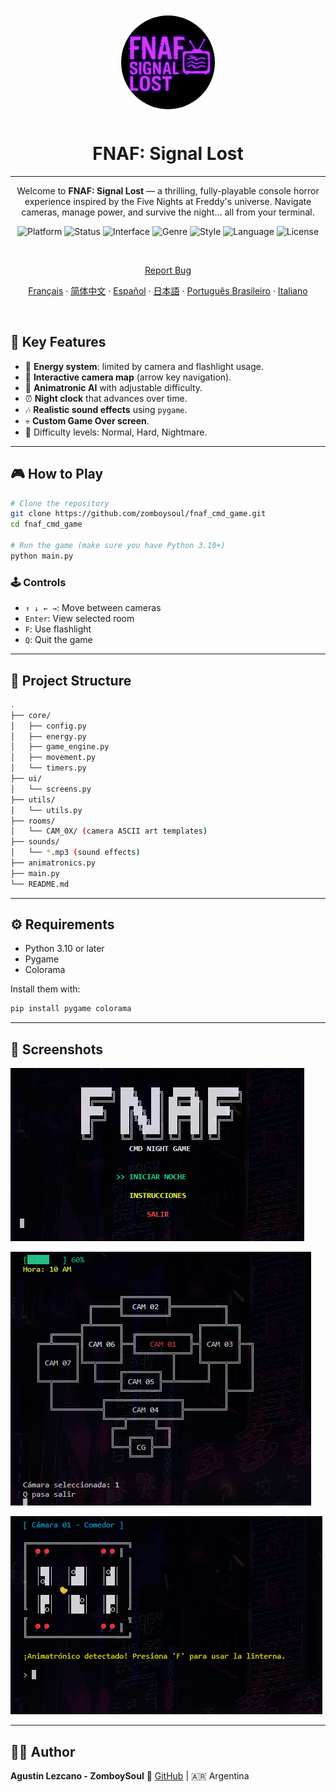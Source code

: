 
<p align="center">
  <img
    src="assets/logo.png"
    alt="FNAF: Signal Lost Logo"
    style="border: 2px solid white; border-radius: 5000px; width: 150px; height:150px; padding:10px;" />
</p>

<h1 align="center">FNAF: Signal Lost</h1>

---

<p align="center">
  Welcome to <strong>FNAF: Signal Lost</strong> — a thrilling, fully-playable console horror experience inspired by the Five Nights at Freddy's universe.  
  Navigate cameras, manage power, and survive the night… all from your terminal.
</p>

<p align="center">
  <img alt="Platform" src="https://img.shields.io/badge/platform-python-00ffff?logo=python&logoColor=000000" />
  <img alt="Status" src="https://img.shields.io/badge/status-in%20development-ff00ff" />
  <img alt="Interface" src="https://img.shields.io/badge/interface-command%20line-ff007f?logo=windows-terminal&logoColor=white" />
  <img alt="Genre" src="https://img.shields.io/badge/genre-horror-ff1a1a" />
  <img alt="Style" src="https://img.shields.io/badge/style-text--based-6666ff" />
  <img alt="Language" src="https://img.shields.io/badge/lang-es-cc00ff" />
  <img alt="License" src="https://img.shields.io/github/license/ZomboySoul/fnaf_signal_lost" />
</p>


<br>

<p align="center">
  <a href="https://github.com/ZomboySoul/fnaf_signal_lost/issues/new?assignees=&labels=bug&projects=&template=bug_report.yml" target="_blank" rel="noopener noreferrer">Report Bug</a>
</p>
<p align="center">
  <a href="docs/README_fr.md">Français</a> ·  
  <a href="docs/README_cn.md">简体中文</a> ·
  <a href="docs/README_es.md">Español</a> ·
  <a href="docs/README_ja.md">日本語</a> ·
  <a href="docs/README_pt-BR.md">Português Brasileiro</a> ·
  <a href="docs/README_it.md">Italiano</a>
</p>

<br>

## 🧠 Key Features

- 🔦 **Energy system**: limited by camera and flashlight usage.
- 🎥 **Interactive camera map** (arrow key navigation).
- 🤖 **Animatronic AI** with adjustable difficulty.
- ⏰ **Night clock** that advances over time.
- 🎶 **Realistic sound effects** using `pygame`.
- 💀 **Custom Game Over screen**.
- 🌙 Difficulty levels: Normal, Hard, Nightmare.

---

## 🎮 How to Play

```bash
# Clone the repository
git clone https://github.com/zomboysoul/fnaf_cmd_game.git
cd fnaf_cmd_game

# Run the game (make sure you have Python 3.10+)
python main.py
```

### 🕹️ Controls

- `↑ ↓ ← →`: Move between cameras
- `Enter`: View selected room
- `F`: Use flashlight
- `Q`: Quit the game

---

## 📁 Project Structure

```bash
.
├── core/
│   ├── config.py
│   ├── energy.py
│   ├── game_engine.py
│   ├── movement.py
│   └── timers.py
├── ui/
│   └── screens.py
├── utils/
│   └── utils.py
├── rooms/
│   └── CAM_0X/ (camera ASCII art templates)
├── sounds/
│   └── *.mp3 (sound effects)
├── animatronics.py
├── main.py
└── README.md
```

---

## ⚙️ Requirements

- Python 3.10 or later
- Pygame
- Colorama

Install them with:

```bash
pip install pygame colorama
```

---

## 📸 Screenshots

![FNAF: Signal Lost Menu](assets/menu.png)

![FNAF: Signal Lost Map](assets/map.png)

![FNAF: Signal Lost Camara](assets/camara.png)

---

## 🧑‍💻 Author

**Agustín Lezcano - ZomboySoul**
🔗 [GitHub](https://github.com/ZomboySoul) | 🇦🇷 Argentina
